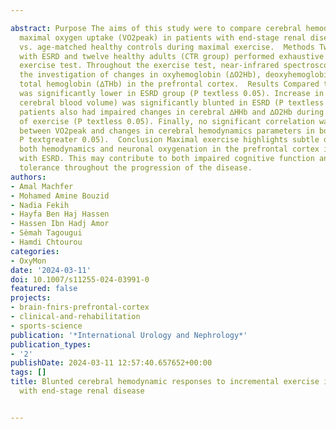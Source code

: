 ---
abstract: Purpose The aims of this study were to compare cerebral hemodynamics and
  maximal oxygen uptake (VO2peak) in patients with end-stage renal disease (ESRD)
  vs. age-matched healthy controls during maximal exercise.  Methods Twelve patients
  with ESRD and twelve healthy adults (CTR group) performed exhaustive incremental
  exercise test. Throughout the exercise test, near-infrared spectroscopy allowed
  the investigation of changes in oxyhemoglobin (∆O2Hb), deoxyhemoglobin (∆HHb), and
  total hemoglobin (∆THb) in the prefrontal cortex.  Results Compared to CTR, VO2peak
  was significantly lower in ESRD group (P textless 0.05). Increase in ∆THb (i.e.,
  cerebral blood volume) was significantly blunted in ESRD (P textless 0.05). ESRD
  patients also had impaired changes in cerebral ∆HHb and ∆O2Hb during high intensity
  of exercise (P textless 0.05). Finally, no significant correlation was observed
  between VO2peak and changes in cerebral hemodynamics parameters in both groups (All
  P textgreater 0.05).  Conclusion Maximal exercise highlights subtle disorders of
  both hemodynamics and neuronal oxygenation in the prefrontal cortex in patients
  with ESRD. This may contribute to both impaired cognitive function and reduced exercise
  tolerance throughout the progression of the disease.
authors:
- Amal Machfer
- Mohamed Amine Bouzid
- Nadia Fekih
- Hayfa Ben Haj Hassen
- Hassen Ibn Hadj Amor
- Sèmah Tagougui
- Hamdi Chtourou
categories:
- OxyMon
date: '2024-03-11'
doi: 10.1007/s11255-024-03991-0
featured: false
projects:
- brain-fnirs-prefrontal-cortex
- clinical-and-rehabilitation
- sports-science
publication: '*International Urology and Nephrology*'
publication_types:
- '2'
publishDate: 2024-03-11 12:57:40.657652+00:00
tags: []
title: Blunted cerebral hemodynamic responses to incremental exercise in patients
  with end-stage renal disease

---
